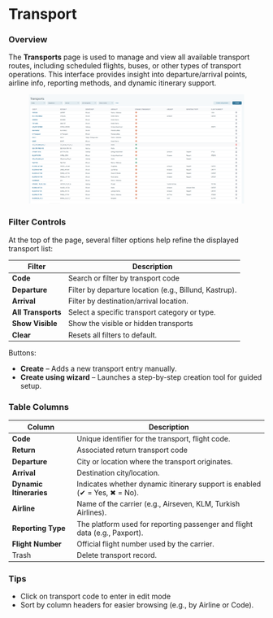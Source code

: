 # Transport

### Overview

The **Transports** page is used to manage and view all available transport routes, including scheduled flights, buses, or other types of transport operations. This interface provides insight into departure/arrival points, airline info, reporting methods, and dynamic itinerary support.

<figure><img src="../../.gitbook/assets/image (6) (1) (1) (1) (1) (1).png" alt=""><figcaption></figcaption></figure>

### Filter Controls

At the top of the page, several filter options help refine the displayed transport list:

| Filter             | Description                                            |
| ------------------ | ------------------------------------------------------ |
| **Code**           | Search or filter by transport code                     |
| **Departure**      | Filter by departure location (e.g., Billund, Kastrup). |
| **Arrival**        | Filter by destination/arrival location.                |
| **All Transports** | Select a specific transport category or type.          |
| **Show Visible**   | Show the visible or hidden transports                  |
| **Clear**          | Resets all filters to default.                         |

Buttons:

* **Create** – Adds a new transport entry manually.
* **Create using wizard** – Launches a step-by-step creation tool for guided setup.

### Table Columns

| Column                  | Description                                                                |
| ----------------------- | -------------------------------------------------------------------------- |
| **Code**                | Unique identifier for the transport, flight code.                          |
| **Return**              | Associated return transport code                                           |
| **Departure**           | City or location where the transport originates.                           |
| **Arrival**             | Destination city/location.                                                 |
| **Dynamic Itineraries** | Indicates whether dynamic itinerary support is enabled (✔ = Yes, ✖ = No).  |
| **Airline**             | Name of the carrier (e.g., Airseven, KLM, Turkish Airlines).               |
| **Reporting Type**      | The platform used for reporting passenger and flight data (e.g., Paxport). |
| **Flight Number**       | Official flight number used by the carrier.                                |
| Trash                   | Delete transport record.                                                   |

### Tips

* Click on transport code to enter in edit mode
* Sort by column headers for easier browsing (e.g., by Airline or Code).
